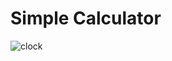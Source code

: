 # Simple Calculator
![clock](https://user-images.githubusercontent.com/96276437/172200408-7e48758e-bbb9-4c69-83dc-0d3673865409.jpeg)

